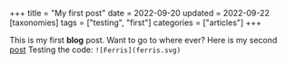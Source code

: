 +++
title = "My first post"
date = 2022-09-20
updated = 2022-09-22
[taxonomies]
tags = ["testing", "first"]
categories = ["articles"]
+++

This is my first **blog** post.
Want to go to where ever?
Here is my second [post](/second)
Testing the code: `![Ferris](ferris.svg)`
